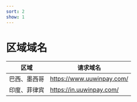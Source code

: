 ```yaml
---
sort: 2
show: 1
---
```


# 区域域名

| 区域 | 请求域名  |
|--|-------|
| 巴西、墨西哥 | https://www.uuwinpay.com/ |
| 印度、菲律宾 | https://in.uuwinpay.com/ |
